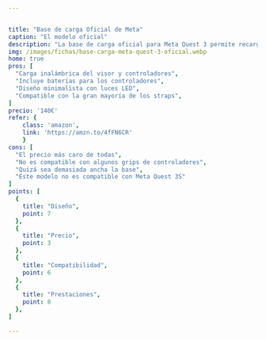 ```yaml
---


title: "Base de carga Oficial de Meta"
caption: "El modelo oficial"
description: "La base de carga oficial para Meta Quest 3 permite recargar el visor y los controladores de forma rápida y sencilla. Su diseño elegante se integra perfectamente con el dispositivo, ofreciendo comodidad y asegurando que tus equipos estén siempre listos para usar."
img: /images/fichas/base-carga-meta-quest-3-oficial.webp
home: true
pros: [
  "Carga inalámbrica del visor y controladores",
  "Incluye baterías para los controladores",
  "Diseño minimalista con luces LED",
  "Compatible con la gran mayoría de los straps",
]
precio: '140€'
refer: {
    class: 'amazon',
    link: 'https://amzn.to/4fFN6CR'
    }
cons: [
  "El precio más caro de todas",
  "No es compatible con algunos grips de controladores",
  "Quizá sea demasiada ancha la base",
  "Este modelo no es compatible con Meta Quest 3S"
]
points: [
  {
    title: "Diseño",
    point: 7
  },
  {
    title: "Precio",
    point: 3
  },
  {
    title: "Compatibilidad",
    point: 6
  },
  {
    title: "Prestaciones",
    point: 8
  },
]

---
```

